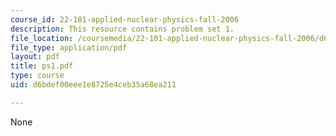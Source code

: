 ```yaml
---
course_id: 22-101-applied-nuclear-physics-fall-2006
description: This resource contains problem set 1.
file_location: /coursemedia/22-101-applied-nuclear-physics-fall-2006/d6bdef00eee1e8725e4ceb35a68ea211_ps1.pdf
file_type: application/pdf
layout: pdf
title: ps1.pdf
type: course
uid: d6bdef00eee1e8725e4ceb35a68ea211

---
```

None